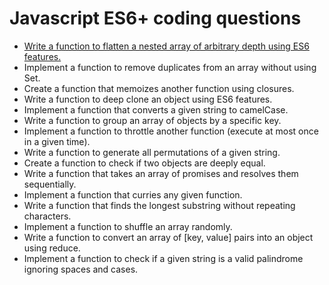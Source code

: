 # Javascript ES6+ coding questions

- [Write a function to flatten a nested array of arbitrary depth using ES6 features.](./programs/003.md)
- Implement a function to remove duplicates from an array without using Set.
- Create a function that memoizes another function using closures.
- Write a function to deep clone an object using ES6 features.
- Implement a function that converts a given string to camelCase.
- Write a function to group an array of objects by a specific key.
- Implement a function to throttle another function (execute at most once in a given time).
- Write a function to generate all permutations of a given string.
- Create a function to check if two objects are deeply equal.
- Write a function that takes an array of promises and resolves them sequentially.
- Implement a function that curries any given function.
- Write a function that finds the longest substring without repeating characters.
- Implement a function to shuffle an array randomly.
- Write a function to convert an array of [key, value] pairs into an object using reduce.
- Implement a function to check if a given string is a valid palindrome ignoring spaces and cases.